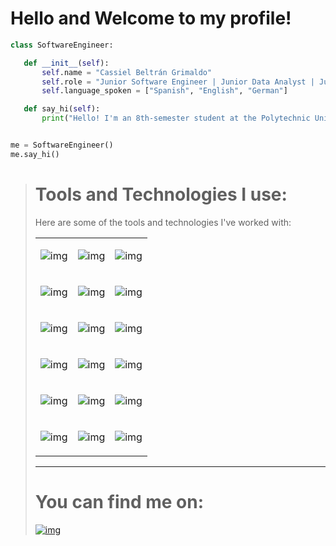 # Hello and Welcome to my profile!

 ```python
class SoftwareEngineer:

    def __init__(self):
        self.name = "Cassiel Beltrán Grimaldo"
        self.role = "Junior Software Engineer | Junior Data Analyst | Junior DBA"
        self.language_spoken = ["Spanish", "English", "German"]

    def say_hi(self):
        print("Hello! I'm an 8th-semester student at the Polytechnic University of San Luis Potosí, Mexico.")


me = SoftwareEngineer()
me.say_hi()

```
> # Tools and Technologies I use:  
> 
> Here are some of the tools and technologies I've worked with:
>  <table style="width:100%; border-collapse:collapse; text-align:center;">
 <tr>
 <td>
 
 ![img](https://img.shields.io/badge/PowerBI-F2C811?style=for-the-badge&logo=Power%20BI&logoColor=white)
 </td>
 <td>
 
 ![img](https://img.shields.io/badge/Vue%20js-35495E?style=for-the-badge&logo=vuedotjs&logoColor=4FC08D)
 </td>
 <td>
 
 ![img](https://img.shields.io/badge/Vuetify-1867C0?style=for-the-badge&logo=vuetify&logoColor=white)
 </td>
 </tr>
 
 <tr>
 <td>
 
 ![img](https://img.shields.io/badge/JavaScript-323330?style=for-the-badge&logo=javascript&logoColor=F7DF1E)
 </td>
 <td>
 
 ![img](https://img.shields.io/badge/PHP-777BB4?style=for-the-badge&logo=php&logoColor=white)
 </td>
 <td>
 
 ![img](https://img.shields.io/badge/Python-FFD43B?style=for-the-badge&logo=python&logoColor=blue)
 </td>
 </tr>
 
 <tr>
 <td>
 
 ![img](https://img.shields.io/badge/Google%20Sheets-34A853?style=for-the-badge&logo=google-sheets&logoColor=white)
 </td>
 <td>
 
 ![img](https://img.shields.io/badge/GitHub-100000?style=for-the-badge&logo=github&logoColor=white)
 </td>
 <td>
 
 ![img](https://img.shields.io/badge/Microsoft_Excel-217346?style=for-the-badge&logo=microsoft-excel&logoColor=white)
 </td>
 </tr>
 
 <tr>
 <td>
 
 ![img](https://img.shields.io/badge/C%2B%2B-00599C?style=for-the-badge&logo=c%2B%2B&logoColor=white)
 </td>
 <td>
 
 ![img](https://img.shields.io/badge/CSS3-1572B6?style=for-the-badge&logo=css3&logoColor=white)
 </td>
 <td>
 
 ![img](https://img.shields.io/badge/HTML5-E34F26?style=for-the-badge&logo=html5&logoColor=white)
 </td>
 </tr>
 
 <tr>
 <td>
 
 ![img](https://img.shields.io/badge/C-00599C?style=for-the-badge&logo=c&logoColor=white)
 </td>
 <td>
 
 ![img](https://img.shields.io/badge/MySQL-005C84?style=for-the-badge&logo=mysql&logoColor=white)
 </td>
 <td>
 
 ![img](https://img.shields.io/badge/PostgreSQL-316192?style=for-the-badge&logo=postgresql&logoColor=white)
 </td>
 </tr>
 
 <tr>
 <td>
 
 ![img](https://img.shields.io/badge/Microsoft%20SQL%20Server-CC2927?style=for-the-badge&logo=microsoft%20sql%20server&logoColor=white)
 </td>
 <td>
 
 ![img](https://img.shields.io/badge/Figma-F24E1E?style=for-the-badge&logo=figma&logoColor=white)
 </td>
 <td>
 
 ![img](https://img.shields.io/badge/Sqlite-003B57?style=for-the-badge&logo=sqlite&logoColor=white)
 </td>
 </tr>
 </table>  
 
---
# You can find me on:

[![img](https://img.shields.io/badge/LinkedIn-0077B5?style=for-the-badge&logo=linkedin&logoColor=white)](https://www.linkedin.com/in/cassiel-beltr%C3%A1n-grimaldo-5472b422a/)
